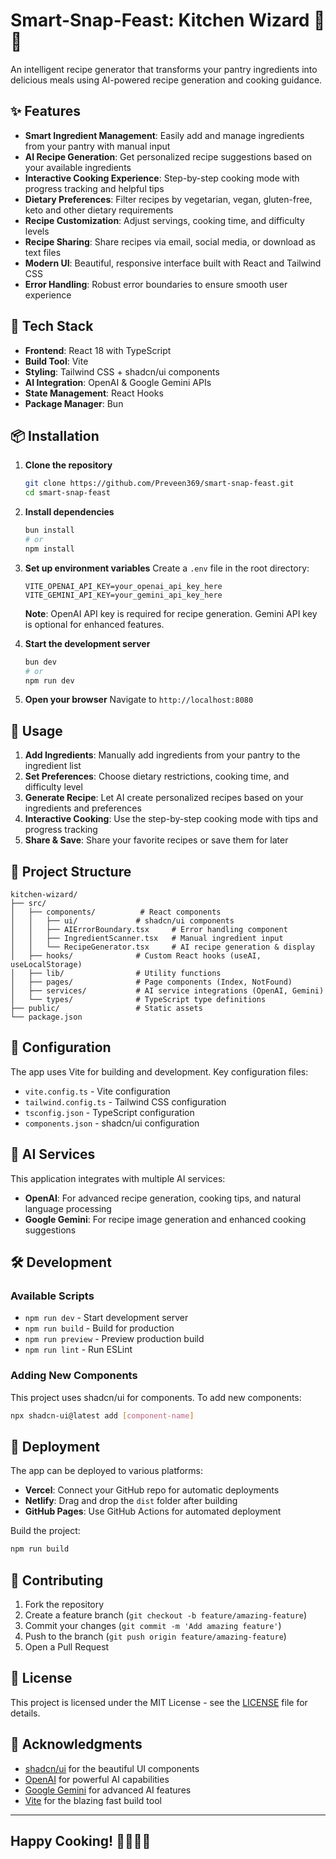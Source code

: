 # Smart-Snap-Feast: Kitchen Wizard 🍳✨

An intelligent recipe generator that transforms your pantry ingredients into delicious meals using AI-powered recipe generation and cooking guidance.

## ✨ Features

- **Smart Ingredient Management**: Easily add and manage ingredients from your pantry with manual input
- **AI Recipe Generation**: Get personalized recipe suggestions based on your available ingredients
- **Interactive Cooking Experience**: Step-by-step cooking mode with progress tracking and helpful tips
- **Dietary Preferences**: Filter recipes by vegetarian, vegan, gluten-free, keto and other dietary requirements
- **Recipe Customization**: Adjust servings, cooking time, and difficulty levels
- **Recipe Sharing**: Share recipes via email, social media, or download as text files
- **Modern UI**: Beautiful, responsive interface built with React and Tailwind CSS
- **Error Handling**: Robust error boundaries to ensure smooth user experience

## 🚀 Tech Stack

- **Frontend**: React 18 with TypeScript
- **Build Tool**: Vite
- **Styling**: Tailwind CSS + shadcn/ui components
- **AI Integration**: OpenAI & Google Gemini APIs
- **State Management**: React Hooks
- **Package Manager**: Bun

## 📦 Installation

1. **Clone the repository**

   ```bash
   git clone https://github.com/Preveen369/smart-snap-feast.git
   cd smart-snap-feast
   ```

2. **Install dependencies**

   ```bash
   bun install
   # or
   npm install
   ```

3. **Set up environment variables**
   Create a `.env` file in the root directory:

   ```env
   VITE_OPENAI_API_KEY=your_openai_api_key_here
   VITE_GEMINI_API_KEY=your_gemini_api_key_here
   ```

   **Note**: OpenAI API key is required for recipe generation. Gemini API key is optional for enhanced features.

4. **Start the development server**

   ```bash
   bun dev
   # or
   npm run dev
   ```

5. **Open your browser**
   Navigate to `http://localhost:8080`

## 🎯 Usage

1. **Add Ingredients**: Manually add ingredients from your pantry to the ingredient list
2. **Set Preferences**: Choose dietary restrictions, cooking time, and difficulty level
3. **Generate Recipe**: Let AI create personalized recipes based on your ingredients and preferences
4. **Interactive Cooking**: Use the step-by-step cooking mode with tips and progress tracking
5. **Share & Save**: Share your favorite recipes or save them for later

## 📁 Project Structure

```text
kitchen-wizard/
├── src/
│   ├── components/          # React components
│   │   ├── ui/             # shadcn/ui components
│   │   ├── AIErrorBoundary.tsx     # Error handling component
│   │   ├── IngredientScanner.tsx   # Manual ingredient input
│   │   └── RecipeGenerator.tsx     # AI recipe generation & display
│   ├── hooks/              # Custom React hooks (useAI, useLocalStorage)
│   ├── lib/                # Utility functions
│   ├── pages/              # Page components (Index, NotFound)
│   ├── services/           # AI service integrations (OpenAI, Gemini)
│   └── types/              # TypeScript type definitions
├── public/                 # Static assets
└── package.json
```

## 🔧 Configuration

The app uses Vite for building and development. Key configuration files:

- `vite.config.ts` - Vite configuration
- `tailwind.config.ts` - Tailwind CSS configuration  
- `tsconfig.json` - TypeScript configuration
- `components.json` - shadcn/ui configuration

## 🤖 AI Services

This application integrates with multiple AI services:

- **OpenAI**: For advanced recipe generation, cooking tips, and natural language processing
- **Google Gemini**: For recipe image generation and enhanced cooking suggestions

## 🛠️ Development

### Available Scripts

- `npm run dev` - Start development server
- `npm run build` - Build for production
- `npm run preview` - Preview production build
- `npm run lint` - Run ESLint

### Adding New Components

This project uses shadcn/ui for components. To add new components:

```bash
npx shadcn-ui@latest add [component-name]
```

## 🚀 Deployment

The app can be deployed to various platforms:

- **Vercel**: Connect your GitHub repo for automatic deployments
- **Netlify**: Drag and drop the `dist` folder after building
- **GitHub Pages**: Use GitHub Actions for automated deployment

Build the project:

```bash
npm run build
```

## 🤝 Contributing

1. Fork the repository
2. Create a feature branch (`git checkout -b feature/amazing-feature`)
3. Commit your changes (`git commit -m 'Add amazing feature'`)
4. Push to the branch (`git push origin feature/amazing-feature`)
5. Open a Pull Request

## 📄 License

This project is licensed under the MIT License - see the [LICENSE](LICENSE) file for details.

## 🙏 Acknowledgments

- [shadcn/ui](https://ui.shadcn.com/) for the beautiful UI components
- [OpenAI](https://openai.com/) for powerful AI capabilities
- [Google Gemini](https://ai.google.dev/) for advanced AI features
- [Vite](https://vitejs.dev/) for the blazing fast build tool

---

## Happy Cooking! 👨‍🍳👩‍🍳
